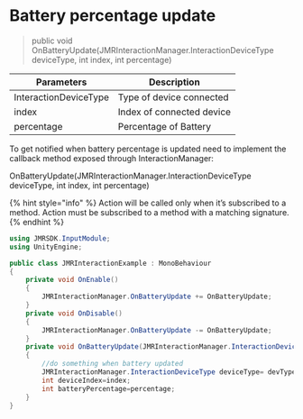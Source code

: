 # Battery percentage update

> public void OnBatteryUpdate(JMRInteractionManager.InteractionDeviceType deviceType, int index, int percentage)

| Parameters            | Description               |
| --------------------- | ------------------------- |
| InteractionDeviceType | Type of device connected  |
| index                 | Index of connected device |
| percentage            | Percentage of Battery     |

To get notified when battery percentage is updated need to implement the callback method exposed through InteractionManager:&#x20;

OnBatteryUpdate(JMRInteractionManager.InteractionDeviceType deviceType, int index, int percentage)

{% hint style="info" %}
Action will be called only when it’s subscribed to a method. Action must be subscribed to a method with a matching signature.
{% endhint %}

```csharp
using JMRSDK.InputModule;
using UnityEngine;

public class JMRInteractionExample : MonoBehaviour
{  
    private void OnEnable()
    {
        JMRInteractionManager.OnBatteryUpdate += OnBatteryUpdate;
    } 
    private void OnDisable()
    {
        JMRInteractionManager.OnBatteryUpdate -= OnBatteryUpdate;
    }
    private void OnBatteryUpdate(JMRInteractionManager.InteractionDeviceType devType, int index, int percentage)
    {
        //do something when battery updated
        JMRInteractionManager.InteractionDeviceType deviceType= devType;
        int deviceIndex=index;
        int batteryPercentage=percentage;
    }
}
```
